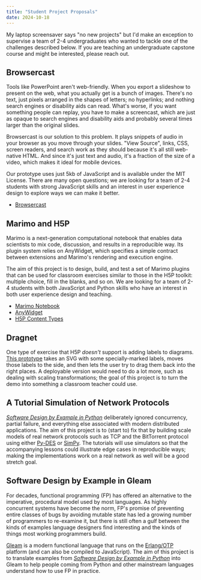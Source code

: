 ```yaml
---
title: "Student Project Proposals"
date: 2024-10-18
---
```


My laptop screensaver says "no new projects" but I'd make an exception
to supervise a team of 2-4 undergraduates who wanted to tackle one of
the challenges described below. If you are teaching an undergraduate
capstone course and might be interested, please reach out.

## Browsercast

Tools like PowerPoint aren't web-friendly.  When you export a
slideshow to present on the web, what you actually get is a bunch of
images.  There's no text, just pixels arranged in the shapes of
letters; no hyperlinks; and nothing search engines or disability aids
can read.  What's worse, if you want something people can replay, you
have to make a screencast, which are just as opaque to search engines
and disability aids and probably several times larger than the
original slides.

Browsercast is our solution to this problem.  It plays snippets of
audio in your browser as you move through your slides.  "View Source",
links, CSS, screen readers, and search work as they should because
it's all still web-native HTML.  And since it's just text and audio,
it's a fraction of the size of a video, which makes it ideal for
mobile devices.

Our prototype uses just 5kb of JavaScript and is available under the
MIT License. There are many open questions; we are looking for a team
of 2-4 students with strong JavaScript skills and an interest in user
experience design to explore ways we can make it better.

- [Browsercast][browsercast]

## Marimo and H5P

Marimo is a next-generation computational notebook that enables data
scientists to mix code, discussion, and results in a reproducible way.
Its plugin system relies on AnyWidget, which specifies a simple
contract between extensions and Marimo's rendering and execution
engine.

The aim of this project is to design, build, and test a set of Marimo
plugins that can be used for classroom exercises similar to those in
the H5P toolkit: multiple choice, fill in the blanks, and so on. We
are looking for a team of 2-4 students with both JavaScript and Python
skills who have an interest in both user experience design and
teaching.

- [Marimo Notebook][marimo]
- [AnyWidget][anywidget]
- [H5P Content Types][h5p]

## Dragnet

One type of exercise that H5P *doesn't* support is adding labels to
diagrams. [This prototype][dragnet] takes an SVG with some
specially-marked labels, moves those labels to the side, and then lets
the user try to drag them back into the right places.  A deployable
version would need to do a lot more, such as dealing with scaling
transformations; the goal of this project is to turn the demo into
something a classroom teacher could use.

## A Tutorial Simulation of Network Protocols

[*Software Design by Example in Python*][sdxpy] deliberately ignored
concurrency, partial failure, and everything else associated with
modern distributed applications. The aim of this project is to (start
to) fix that by building scale models of real network protocols such
as TCP and the BitTorrent protocol using either [Py-DES][pydes] or
[SimPy][simpy]. The tutorials will use simulators so that the
accompanying lessons could illustrate edge cases in reproducible ways;
making the implementations work on a real network as well will be a
good stretch goal.

## Software Design by Example in Gleam

For decades, functional programming (FP) has offered an alternative to
the imperative, procedural model used by most languages. As highly
concurrent systems have become the norm, FP's promise of preventing
entire classes of bugs by avoiding mutable state has led a growing
number of programmers to re-examine it, but there is still often a
gulf between the kinds of examples language designers find
interesting and the kinds of things most working programmers build.

[Gleam][gleam] is a modern functional language that runs on the
[Erlang/OTP][erlang] platform (and can also be compiled to
JavaScript). The aim of this project is to translate examples from
[*Software Design by Example in Python*][sdxpy] into Gleam to help
people coming from Python and other mainstream languages understand
how to use FP in practice.

[anywidget]: https://anywidget.dev/
[browsercast]: https://github.com/gvwilson/browsercast
[dragnet]: https://iezer.github.io/dragnet/
[erlang]: https://www.erlang.org/
[gleam]: https://gleam.run/
[h5p]: https://h5p.org/content-types-and-applications
[marimo]: https://marimo.io/
[pydes]: https://pydes.readthedocs.io/
[sdxpy]: https://third-bit.com/sdxpy/
[simpy]: https://simpy.readthedocs.io/
